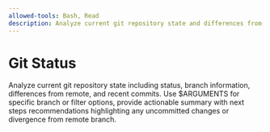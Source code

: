 ```yaml
---
allowed-tools: Bash, Read
description: Analyze current git repository state and differences from remote
---
```


# Git Status

Analyze current git repository state including status, branch information, differences from remote, and recent commits. Use $ARGUMENTS for specific branch or filter options, provide actionable summary with next steps recommendations highlighting any uncommitted changes or divergence from remote branch.
